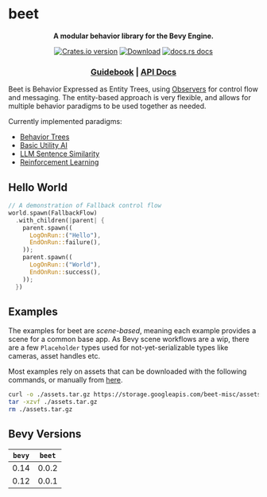 # beet

<div align="center">
  <p>
    <strong>A modular behavior library for the Bevy Engine.</strong>
  </p>
  <p>
    <a href="https://crates.io/crates/beet"><img src="https://img.shields.io/crates/v/beet.svg?style=flat-square" alt="Crates.io version" /></a>
    <a href="https://crates.io/crates/beet"><img src="https://img.shields.io/crates/d/beet.svg?style=flat-square" alt="Download" /></a>
    <a href="https://docs.rs/beet"><img src="https://img.shields.io/badge/docs-latest-blue.svg?style=flat-square" alt="docs.rs docs" /></a>
  </p>
  <h3>
    <a href="https://beetmash.com/docs/beet">Guidebook</a>
    <span> | </span>
    <a href="https://docs.rs/beet">API Docs</a>
    <!-- <span> | </span>
    <a href="https://mrchantey.github.io/beet/other/contributing.html">Contributing</a> -->
  </h3>
</div>

Beet is Behavior Expressed as Entity Trees, using [Observers][bevy-observers] for control flow and messaging. The entity-based approach is very flexible, and allows for multiple behavior paradigms to be used together as needed.

Currently implemented paradigms:
- [Behavior Trees](./examples/hello_world.rs)
- [Basic Utility AI](./examples/hello_utility_ai.rs)
- [LLM Sentence Similarity](./examples/hello_ml.rs)
- [Reinforcement Learning](./examples/frozen_lake_train.rs)


## Hello World

```rust
// A demonstration of Fallback control flow
world.spawn(FallbackFlow)
  .with_children(|parent| {
    parent.spawn((
      LogOnRun::("Hello"),
      EndOnRun::failure(),
    ));
    parent.spawn((
      LogOnRun::("World"),
      EndOnRun::success(),
    ));
  })
```
## Examples

The examples for beet are *scene-based*, meaning each example provides a scene for a common base app. As Bevy scene workflows are a wip, there are a few `Placeholder` types used for not-yet-serializable types like cameras, asset handles etc.

Most examples rely on assets that can be downloaded with the following commands, or manually from [here](https://storage.googleapis.com/beet-misc/assets.tar.gz).

```sh
curl -o ./assets.tar.gz https://storage.googleapis.com/beet-misc/assets.tar.gz
tar -xzvf ./assets.tar.gz
rm ./assets.tar.gz
```


## Bevy Versions

| `bevy` | `beet` |
| ------ | ------ |
| 0.14   | 0.0.2  |
| 0.12   | 0.0.1  |


[bevy-observers]:(https://docs.rs/bevy/latest/bevy/ecs/observer/struct.Observer.html#)